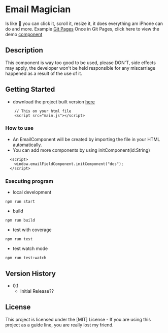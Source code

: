 # Email Magician

Is like 🤯 you can click it, scroll it, resize it, it does everything am iPhone can do and more.
Example [Git Pages](https://jose-bustamante.github.io/EmailsFieldVanilla/) 
Once in Git Pages, click here to view the demo [component](./dist/index.html)

## Description

This component is way too good to be used, please DON'T, side effects may apply, the developer won't be held responsible for any miscarriage happened as a result of the use of it.

## Getting Started

- download the project built version [here](./dist/main.js)

```
    // This on your html file
    <script src="main.js"></script>

```

### How to use

- An EmailComponent will be created by importing the file in your HTML automatically.
- You can add more components by using initComponent(id:String)

```
  <script>
    window.emailFieldComponent.initComponent("dos");
  </script>
```

### Executing program

- local development

```
npm run start
```

- build

```
npm run build
```

- test with coverage

```
npm run test

```
- test watch mode

```
npm run test:watch

```

## Version History

- 0.1
  - Initial Release??

## License

This project is licensed under the [MIT] License - If you are using this project as a guide line, you are really lost my friend.
